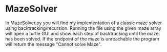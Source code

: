 # MazeSolver
In MazeSolver.py you will find my implementation of a classic maze solver using backtracking/recursion. Running the file using the given maze array will open a turtle GUI and show each step of backtracking until the maze has been solved. If the endpoint of the maze is unreachable the program will return the message "Cannot solve Maze".
